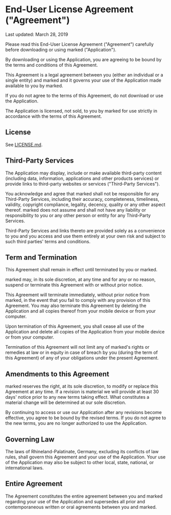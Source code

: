 # End-User License Agreement ("Agreement")

Last updated: March 28, 2019

Please read this End-User License Agreement ("Agreement") carefully before downloading or using marked ("Application").

By downloading or using the Application, you are agreeing to be bound by the terms and conditions of this Agreement.

This Agreement is a legal agreement between you (either an individual or a single entity) and marked and it governs your use of the Application made available to you by marked.

If you do not agree to the terms of this Agreement, do not download or use the Application.

The Application is licensed, not sold, to you by marked for use strictly in accordance with the terms of this Agreement.

## License

See [LICENSE.md](https://github.com/borisdiakur/marked/blob/master/LICENSE.md).

## Third-Party Services

The Application may display, include or make available third-party content (including data, information, applications and other products services) or provide links to third-party websites or services ("Third-Party Services").

You acknowledge and agree that marked shall not be responsible for any Third-Party Services, including their accuracy, completeness, timeliness, validity, copyright compliance, legality, decency, quality or any other aspect thereof. marked does not assume and shall not have any liability or responsibility to you or any other person or entity for any Third-Party Services.

Third-Party Services and links thereto are provided solely as a convenience to you and you access and use them entirely at your own risk and subject to such third parties' terms and conditions.

## Term and Termination

This Agreement shall remain in effect until terminated by you or marked.

marked may, in its sole discretion, at any time and for any or no reason, suspend or terminate this Agreement with or without prior notice.

This Agreement will terminate immediately, without prior notice from marked, in the event that you fail to comply with any provision of this Agreement. You may also terminate this Agreement by deleting the Application and all copies thereof from your mobile device or from your computer.

Upon termination of this Agreement, you shall cease all use of the Application and delete all copies of the Application from your mobile device or from your computer.

Termination of this Agreement will not limit any of marked's rights or remedies at law or in equity in case of breach by you (during the term of this Agreement) of any of your obligations under the present Agreement.

## Amendments to this Agreement

marked reserves the right, at its sole discretion, to modify or replace this Agreement at any time. If a revision is material we will provide at least 30 days' notice prior to any new terms taking effect. What constitutes a material change will be determined at our sole discretion.

By continuing to access or use our Application after any revisions become effective, you agree to be bound by the revised terms. If you do not agree to the new terms, you are no longer authorized to use the Application.

## Governing Law

The laws of Rhineland-Palatinate, Germany, excluding its conflicts of law rules, shall govern this Agreement and your use of the Application. Your use of the Application may also be subject to other local, state, national, or international laws.

## Entire Agreement

The Agreement constitutes the entire agreement between you and marked regarding your use of the Application and supersedes all prior and contemporaneous written or oral agreements between you and marked.
